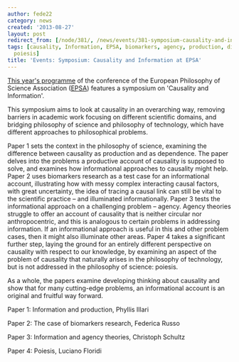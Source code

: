 ```yaml
---
author: fede22
category: news
created: '2013-08-27'
layout: post
redirect_from: [/node/381/, /news/events/381-symposium-causality-and-information-epsa/]
tags: [causality, Information, EPSA, biomarkers, agency, production, difference-making,
  poiesis]
title: 'Events: Symposium: Causality and Information at EPSA'
---
```

[This year's
programme](http://www.helsinki.fi/epsa13/Materials/EPSA13%20Abstract%20Book.pdf)
of the conference of the European Philosophy of Science Association
([EPSA](http://www.helsinki.fi/epsa13/)) features a symposium on 'Causality
and Information'.

This symposium aims to look at causality in an overarching way, removing
barriers in academic work focusing on different scientific domains, and
bridging philosophy of science and philosophy of technology, which have
different approaches to philosophical problems.

Paper 1 sets the context in the philosophy of science, examining the
difference between causality as production and as dependence. The paper delves
into the problems a productive account of   causality is supposed to solve,
and examines  how informational approaches to causality might  help. Paper 2
uses biomarkers  research as  a test case for  an informational account,
illustrating how with  messy complex  interacting  causal factors,  with
great uncertainty,  the  idea of tracing  a causal  link  can  still  be vital
to  the  scientific practice – and illuminated informationally. Paper 3 tests
the informational approach  on  a  challenging  problem – agency.  Agency
theories struggle to offer  an  account  of  causality  that is  neither
circular  nor anthropocentric,  and  this is  analogous to  certain  problems
in addressing  information. If an informational approach is useful in this and
other problem cases, then it might also illuminate other areas. Paper 4 takes
a significant further step, laying the ground for an entirely  different
perspective on causality  with respect  to our knowledge, by examining an
aspect of the  problem of causality  that  naturally arises  in  the
philosophy  of  technology,  but is  not  addressed in the philosophy of
science: poiesis.

As a whole, the  papers examine developing thinking about   causality   and
show  that  for  many   cutting-edge  problems, an  informational   account
is an  original and fruitful  way  forward.

Paper 1: Information and production, Phyllis Illari

Paper 2: The case of biomarkers research, Federica Russo

Paper 3: Information and agency theories, Christoph Schultz

Paper 4: Poiesis, Luciano Floridi

  

